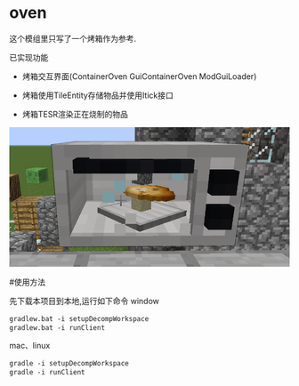 # oven

这个模组里只写了一个烤箱作为参考.

已实现功能

* 烤箱交互界面(ContainerOven GuiContainerOven ModGuiLoader)

* 烤箱使用TileEntity存储物品并使用Itick接口

* 烤箱TESR渲染正在烧制的物品

![图片](img/img.png)

#使用方法

先下载本项目到本地,运行如下命令
window

```
gradlew.bat -i setupDecompWorkspace
gradlew.bat -i runClient
```

mac、linux

```
gradle -i setupDecompWorkspace
gradle -i runClient
```